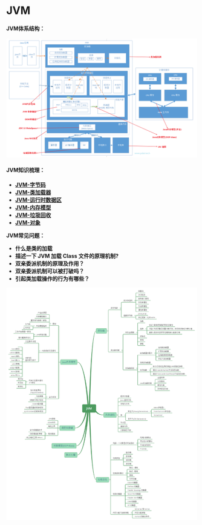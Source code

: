 # JVM

#### JVM体系结构：

![](<../.gitbook/assets/image (331).png>)

#### JVM知识梳理：

* [**JVM-字节码**](https://robinhe.gitbook.io/devsapce/jvm/bytecode)
* [**JVM-类加载器**](https://robinhe.gitbook.io/devsapce/jvm/classloader)
* [**JVM-运行时数据区**](https://robinhe.gitbook.io/devsapce/jvm/runtime-data-area)
* [**JVM-内存模型**](https://robinhe.gitbook.io/devsapce/jvm/jmm)
* [**JVM-垃圾回收**](https://robinhe.gitbook.io/devsapce/jvm/gc)
* [**JVM-对象**](https://robinhe.gitbook.io/devsapce/jvm/object)

**JVM常见问题：**

* **什么是类的加载**
* **描述一下 JVM 加载 Class 文件的原理机制?**
* **双亲委派机制的原理及作用？**
* **双亲委派机制可以被打破吗？**
* **引起类加载操作的行为有哪些？**

![](<../.gitbook/assets/image (169).png>)

